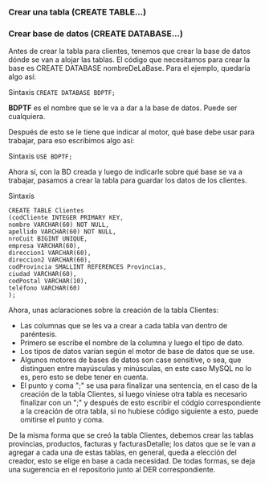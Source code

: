 ### Crear una tabla (CREATE TABLE...)		

### Crear base de datos (CREATE DATABASE...)		

Antes de crear la tabla para clientes, tenemos que crear la base de datos dónde se van a alojar las tablas. El código que necesitamos    para crear la base es CREATE DATABASE nombreDeLaBase. Para el ejemplo, quedaría algo así:		

Sintaxis
`CREATE DATABASE BDPTF;`

**BDPTF** es el nombre que se le va a dar a la base de datos. Puede ser cualquiera.
	
		
Después de esto se le tiene que indicar al motor, qué base debe usar para trabajar, para eso escribimos algo así:		

Sintaxis
`USE BDPTF;`		

Ahora sí, con la BD creada y luego de indicarle sobre qué base se va a trabajar, pasamos a crear la tabla para guardar los datos de los  clientes. 

Sintaxis		
```		
CREATE TABLE Clientes		
(codCliente INTEGER PRIMARY KEY,		
nombre VARCHAR(60) NOT NULL,		
apellido VARCHAR(60) NOT NULL,		
nroCuit BIGINT UNIQUE,		
empresa VARCHAR(60),		
direccion1 VARCHAR(60),		
direccion2 VARCHAR(60),		
codProvincia SMALLINT REFERENCES Provincias,		
ciudad VARCHAR(60),		
codPostal VARCHAR(10),		
teléfono VARCHAR(60)		
);		
```		
Ahora, unas aclaraciones sobre la creación de la tabla Clientes:	

- Las columnas que se les va a crear a cada tabla van dentro de paréntesis.		
- Primero se escribe el nombre de la columna y luego el tipo de dato.		
- Los tipos de datos varían según el motor de base de datos que se use.		
- Algunos motores de bases de datos son case sensitive, o sea, que distinguen entre mayúsculas y minúsculas, en este caso MySQL no lo     es, pero esto se debe tener en cuenta.		
- El punto y coma ";" se usa para finalizar una sentencia, en el caso de la creación de la tabla Clientes, si luego viniese otra tabla     es necesario finalizar con un ";" y después de esto escribir el códgio correspondiente a la creación de otra tabla, si no hubiese       código siguiente a esto, puede omitirse el punto y coma.		
		
De la misma forma que se creó la tabla Clientes, debemos crear las tablas provincias, productos, facturas y facturasDetalle; los datos que se le van a agregar a cada una de estas tablas, en general, queda a elección del creador, esto se elige en base a cada necesidad. De todas formas, se deja una sugerencia en el repositorio junto al DER correspondiente.	
